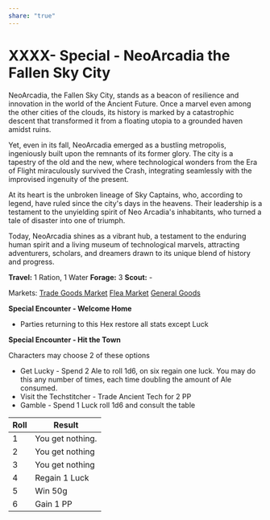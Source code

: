 ```yaml
---
share: "true"
---
```


# **XXXX- Special - NeoArcadia the Fallen Sky City**

NeoArcadia, the Fallen Sky City, stands as a beacon of resilience and innovation in the world of the Ancient Future. Once a marvel even among the other cities of the clouds, its history is marked by a catastrophic descent that transformed it from a floating utopia to a grounded haven amidst ruins. 

Yet, even in its fall, NeoArcadia emerged as a bustling metropolis, ingeniously built upon the remnants of its former glory. The city is a tapestry of the old and the new, where technological wonders from the Era of Flight miraculously survived the Crash, integrating seamlessly with the improvised ingenuity of the present. 

At its heart is the unbroken lineage of Sky Captains, who, according to legend, have ruled since the city's days in the heavens. Their leadership is a testament to the unyielding spirit of Neo Arcadia's inhabitants, who turned a tale of disaster into one of triumph. 

Today, NeoArcadia shines as a vibrant hub, a testament to the enduring human spirit and a living museum of technological marvels, attracting adventurers, scholars, and dreamers drawn to its unique blend of history and progress.

**Travel:** 1 Ration, 1 Water
**Forage:** 3
**Scout:** -

Markets:
[Trade Goods Market](./Trade%20Goods%20Market.md)
[Flea Market](./Flea%20Market.md)
[General Goods](./General%20Goods.md)

**Special Encounter - Welcome Home**

- Parties returning to this Hex restore all stats except Luck

**Special Encounter - Hit the Town**

Characters may choose 2 of these options
- Get Lucky - Spend 2 Ale to roll 1d6, on six regain one luck. You may do this any number of times, each time doubling the amount of Ale consumed.
- Visit the Techstitcher - Trade Ancient Tech for 2 PP
- Gamble - Spend 1 Luck roll 1d6 and consult the table

| Roll | Result |
| ---- | ---- |
| 1 | You get nothing. |
| 2 | You get nothing |
| 3 | You get nothing |
| 4 | Regain 1 Luck |
| 5 | Win 50g |
| 6 | Gain 1 PP |
